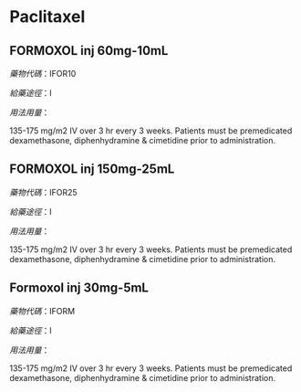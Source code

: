 # Paclitaxel

## FORMOXOL inj 60mg-10mL

*藥物代碼*：IFOR10

*給藥途徑*：I

*用法用量*：

135-175 mg/m2 IV over 3 hr every 3 weeks. Patients must be premedicated dexamethasone, diphenhydramine & cimetidine prior to administration.

## FORMOXOL inj 150mg-25mL

*藥物代碼*：IFOR25

*給藥途徑*：I

*用法用量*：

135-175 mg/m2 IV over 3 hr every 3 weeks. Patients must be premedicated dexamethasone, diphenhydramine & cimetidine prior to administration.

## Formoxol inj 30mg-5mL

*藥物代碼*：IFORM

*給藥途徑*：I

*用法用量*：

135-175 mg/m2 IV over 3 hr every 3 weeks. Patients must be premedicated dexamethasone, diphenhydramine & cimetidine prior to administration.

